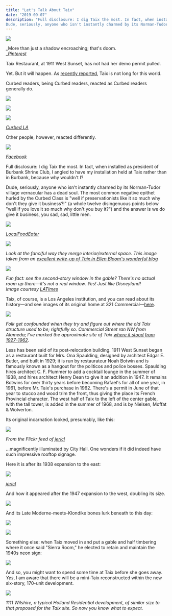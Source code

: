 ```yaml
---
title: "Let's Talk About Taix"
date: "2019-09-07"
description: "Full disclosure: I dig Taix the most. In fact, when installed as president of Burbank Shrine Club, I angled to have my installation held at Taix rather than in Burbank, because why wouldn't I?
Dude, seriously, anyone who isn't instantly charmed by its Norman-Tudor village vernacular has a dead soul. The most common negative epithet hurled by the Curbed Class is "well if preservationists like it so much why don't they give it business?!" (a whole twelve disingenuous points below "well if you love it so much why don't you buy it?") and the answer is we do give it business, you sad, sad, little men."
---
```


![](/images/a8b48-screen-shot-2019-08-24-at-6.38.36-pm-1.jpg)

_More than just a shadow encroaching; that's doom.  
_[_Pinterest_](https://i.pinimg.com/originals/f8/fc/61/f8fc61dbfb16a0b039b7207fcad247a0.jpg)

Taix Restaurant, at 1911 West Sunset, has not had her demo permit pulled.

Yet. But it will happen. As [recently reported](https://www.theeastsiderla.com/eastsider_on_the_go/restaurants_and_bars/echo-park-s-taix-french-restaurant-to-become-part-of/article_19af5e40-c4fc-11e9-8693-bbe93bc2e642.html#utm_campaign=blox&utm_source=twitter&utm_medium=social), Taix is not long for this world.

Curbed readers, being Curbed readers, reacted as Curbed readers generally do.

![](/images/b85eb-screen-shot-2019-08-24-at-5.57.27-pm-1.jpg)

![](/images/1b469-screen-shot-2019-08-24-at-5.58.00-pm-1.jpg)

![](/images/411e0-screen-shot-2019-08-24-at-5.58.51-pm-1.jpg)

[_Curbed LA_](https://la.curbed.com/2019/8/22/20828722/echo-park-taix-redevelopment-holland-partner-group)

Other people, however, reacted differently.

![](/images/Screen-Shot-2019-08-24-at-4.13.00-PM-1-1-517x1024.jpg)

_[Facebook](https://www.facebook.com/photo.php?fbid=10156119226616205&set=a.10150894949096205&type=3&theater)_

Full disclosure: I dig Taix the most. In fact, when installed as president of Burbank Shrine Club, I angled to have my installation held at Taix rather than in Burbank, because why wouldn't I?

Dude, seriously, anyone who isn't instantly charmed by its Norman-Tudor village vernacular has a dead soul. The most common negative epithet hurled by the Curbed Class is "well if preservationists like it so much why don't they give it business?!" (a whole twelve disingenuous points below "well if you love it so much why don't you buy it?") and the answer is we do give it business, you sad, sad, little men.

![](/images/b6b7d-img_6565-1.jpg)

[_LocalFoodEater_](https://www.theeastsiderla.com/eastsider_on_the_go/restaurants_and_bars/echo-park-s-taix-french-restaurant-to-become-part-of/article_19af5e40-c4fc-11e9-8693-bbe93bc2e642.html#utm_campaign=blox&utm_source=twitter&utm_medium=social)

![](/images/c52e3-d2a66c16-782d-4a15-9c06-ccbb451fa6ea-1.jpg)

_Look at the fanciful way they merge interior/external space. This image taken from an_ [_excellent write-up of Taix in Ellen Bloom's wonderful blog_](https://ellenbloom.blogspot.com/2017/02/pre-valentines-day-dinner-at-taix.html)

![](/images/Screen-Shot-2019-08-24-at-8.41.54-PM-1-1024x632.jpg)

_Fun fact: see the second-story window in the gable? There's no actual room up there—it's not a real window. Yes! Just like Disneyland!_  
_Image courtesy_ [_LATimes_](https://www.latimes.com/business/story/2019-08-22/taix-restaurant-sold)

Taix, of course, is a Los Angeles institution, and you can read about its history—and see images of its original home at 321 Commercial—[here](https://laist.com/2017/10/04/90_years_taix.php).

![](/images/2f725-screen-shot-2019-08-24-at-6.56.45-pm-1.jpg)

_Folk get confounded when they try and figure out where the old Taix structure used to be; rightfully so. Commercial Street ran NW from Alameda; I've marked the approximate site of Taix [where it stood from 1927-1962](https://laistassets.scprdev.org/i/f7479533da22626866cb591c63ae7f21/5bf5dc633c7450000b05d79f-eight.jpg)._

Less has been said of its post-relocation building. 1911 West Sunset began as a restaurant built for Mrs. Ona Spaulding, designed by architect Edgar E. Butler, and built in 1929; it is run by restaurateur Noah Botwin and is famously known as a hangout for the politicos and police bosses. Spaulding hires architect C. F. Plummer to add a cocktail lounge in the summer of 1938, and hires architect Henry Dean to give it an addition in 1947. It remains Botwins for over thirty years before becoming Rafael's for all of one year, in 1961, before Mr. Taix's purchase in 1962. There's a permit in June of that year to stucco and wood trim the front, thus giving the place its French Provincial character. The west half of Taix to the left of the center gable, with the tall tower, is added in the summer of 1968, and is by Nielsen, Moffat & Wolverton.

Its original incarnation looked, presumably, like this:

![](/images/Screen-Shot-2019-08-24-at-7.27.04-PM-1-750x1024.jpg)

_From the Flickr feed of_ [_jericl_](https://www.flickr.com/photos/79761301@N00/2366656181/in/photolist-4B8JqV)

...magnificently illuminated by City Hall. One wonders if it did indeed have such impressive rooftop signage.

Here it is after its 1938 expansion to the east:

![](/images/Screen-Shot-2019-08-24-at-7.25.37-PM-1-1024x448.jpg)

[_jericl_](https://www.flickr.com/photos/79761301@N00/2314560833/)

And how it appeared after the 1947 expansion to the west, doubling its size.

![](/images/Screen-Shot-2019-08-24-at-10.28.34-PM-1-1-1024x461.jpg)

And its Late Moderne-meets-Klondike bones lurk beneath to this day:

![](/images/0992d-screen-shot-2019-08-24-at-11.00.55-pm-1.jpg)

![](/images/Screen-Shot-2019-08-24-at-10.37.53-PM-1-1024x564.jpg)

Something else: when Taix moved in and put a gable and half timbering where it once said "Sierra Room," he elected to retain and maintain the 1940s neon sign:

![](/images/de071-screen-shot-2019-08-24-at-10.46.30-pm-1.jpg)

And so, you might want to spend some time at Taix before she goes away. _Yes_, I am aware that there will be a mini-Taix reconstructed within the new six-story, 170-unit development.

![](/images/Screen-Shot-2019-08-24-at-11.47.36-PM-1-1024x664.jpg)

_1111 Wilshire, a typical Holland Residential development, of similar size to that proposed for the Taix site. So now you know what to expect._
